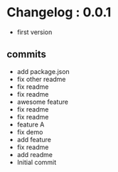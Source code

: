 # Changelog : 0.0.1

- first version

## commits

* add package.json
* fix other readme
* fix readme
* fix readme
* awesome feature
* fix readme
* fix readme
* feature A
* fix demo
* add feature
* fix readme
* add readme
* Initial commit
